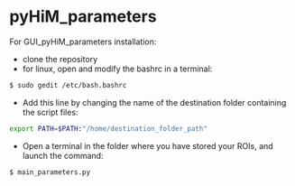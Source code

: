 # pyHiM_parameters
For GUI_pyHiM_parameters installation:  

- clone the repository
- for linux, open and modify the bashrc in a terminal:

```bash
$ sudo gedit /etc/bash.bashrc 
```

- Add this line by changing the name of the destination folder containing the script files:

```bash
export PATH=$PATH:"/home/destination_folder_path"
```

- Open a terminal in the folder where you have stored your ROIs, and launch the command:

```bash
$ main_parameters.py
```


